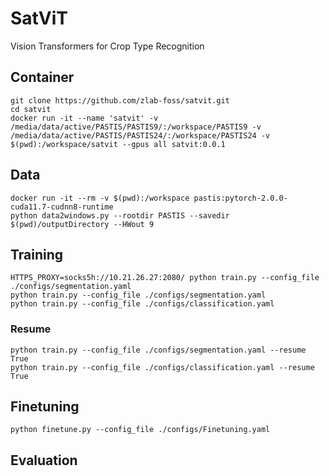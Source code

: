 # SatViT
Vision Transformers for Crop Type Recognition

## Container
```
git clone https://github.com/zlab-foss/satvit.git  
cd satvit
docker run -it --name 'satvit' -v /media/data/active/PASTIS/PASTIS9/:/workspace/PASTIS9 -v /media/data/active/PASTIS/PASTIS24/:/workspace/PASTIS24 -v $(pwd):/workspace/satvit --gpus all satvit:0.0.1
```

## Data
```
docker run -it --rm -v $(pwd):/workspace pastis:pytorch-2.0.0-cuda11.7-cudnn8-runtime
python data2windows.py --rootdir PASTIS --savedir $(pwd)/outputDirectory --HWout 9
```

## Training
```
HTTPS_PROXY=socks5h://10.21.26.27:2080/ python train.py --config_file ./configs/segmentation.yaml
python train.py --config_file ./configs/segmentation.yaml
python train.py --config_file ./configs/classification.yaml
```

### Resume
```
python train.py --config_file ./configs/segmentation.yaml --resume True
python train.py --config_file ./configs/classification.yaml --resume True
```

## Finetuning
```
python finetune.py --config_file ./configs/Finetuning.yaml
```

## Evaluation